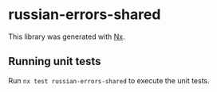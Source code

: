 # russian-errors-shared

This library was generated with [Nx](https://nx.dev).

## Running unit tests

Run `nx test russian-errors-shared` to execute the unit tests.

